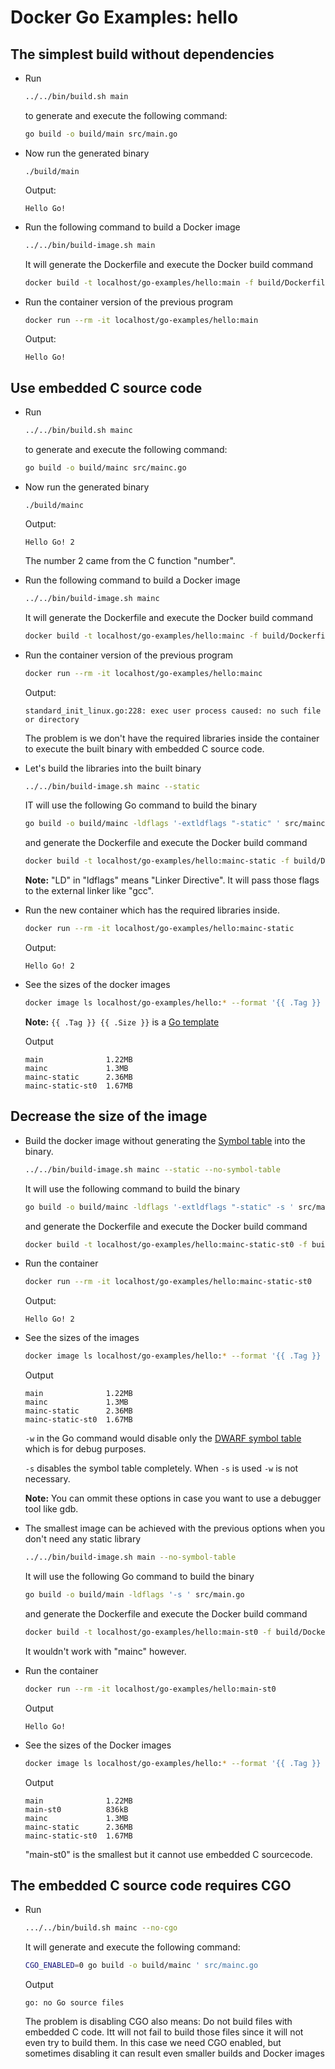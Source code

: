 # Docker Go Examples: hello

## The simplest build without dependencies

* Run

  ```bash
  ../../bin/build.sh main
  ```
  
  to generate and execute the following command:

  ```bash
  go build -o build/main src/main.go
  ```

* Now run the generated binary

  ```
  ./build/main
  ```

  Output:
  ```
  Hello Go!
  ```

* Run the following command to build a Docker image

  ```bash
  ../../bin/build-image.sh main
  ```

  It will generate the Dockerfile and execute the Docker build command

  ```bash
  docker build -t localhost/go-examples/hello:main -f build/Dockerfile.main .
  ```

* Run the container version of the previous program

  ```bash
  docker run --rm -it localhost/go-examples/hello:main
  ```

  Output:
  ```
  Hello Go!
  ```

## Use embedded C source code

* Run

  ```bash
  ../../bin/build.sh mainc
  ```
  
  to generate and execute the following command:

  ```bash
  go build -o build/mainc src/mainc.go
  ```

* Now run the generated binary

  ```
  ./build/mainc
  ```

  Output:
  ```
  Hello Go! 2
  ```

  The number 2 came from the C function "number".

* Run the following command to build a Docker image

  ```bash
  ../../bin/build-image.sh mainc
  ```

  It will generate the Dockerfile and execute the Docker build command

  ```bash
  docker build -t localhost/go-examples/hello:mainc -f build/Dockerfile.mainc .
  ```

* Run the container version of the previous program

  ```bash
  docker run --rm -it localhost/go-examples/hello:mainc
  ```

  Output:
  ```
  standard_init_linux.go:228: exec user process caused: no such file or directory
  ```

  The problem is we don't have the required libraries inside the container
  to execute the built binary with embedded C source code.

* Let's build the libraries into the built binary

  ```bash
  ../../bin/build-image.sh mainc --static
  ```

  IT will use the following Go command to build the binary

  ```bash
  go build -o build/mainc -ldflags '-extldflags "-static" ' src/mainc.go
  ```

  and generate the Dockerfile and execute the Docker build command

  ```bash
  docker build -t localhost/go-examples/hello:mainc-static -f build/Dockerfile.mainc-static .
  ```

  **Note:** "LD" in "ldflags" means "Linker Directive". It will pass those flags to the external linker like "gcc".

* Run the new container which has the required libraries inside.

  ```bash
  docker run --rm -it localhost/go-examples/hello:mainc-static 
  ```

  Output:
  ```
  Hello Go! 2
  ```

* See the sizes of the docker images

  ```bash
  docker image ls localhost/go-examples/hello:* --format '{{ .Tag }} {{ .Size }}' | column -t | sort
  ```

  **Note:** ```{{ .Tag }} {{ .Size }}``` is a [Go template](https://pkg.go.dev/text/template)

  Output

  ```
  main              1.22MB
  mainc             1.3MB
  mainc-static      2.36MB
  mainc-static-st0  1.67MB
  ```

## Decrease the size of the image

* Build the docker image without generating the
  [Symbol table](https://en.wikipedia.org/wiki/Symbol_table) into the binary.

  ```bash
  ../../bin/build-image.sh mainc --static --no-symbol-table
  ```

  It will use the following command to build the binary

  ```bash
  go build -o build/mainc -ldflags '-extldflags "-static" -s ' src/mainc.go
  ```

  and generate the Dockerfile and execute the Docker build command

  ```bash
  docker build -t localhost/go-examples/hello:mainc-static-st0 -f build/Dockerfile.mainc-static-st0 .
  ```

* Run the container

  ```bash
  docker run --rm -it localhost/go-examples/hello:mainc-static-st0
  ```

  Output:
  ```
  Hello Go! 2
  ```

* See the sizes of the images

  ```bash
  docker image ls localhost/go-examples/hello:* --format '{{ .Tag }} {{ .Size }}' | column -t | sort
  ```

  Output

  ```
  main              1.22MB
  mainc             1.3MB
  mainc-static      2.36MB
  mainc-static-st0  1.67MB
  ```

  ```-w``` in the Go command would disable only the [DWARF symbol table](https://en.wikipedia.org/wiki/DWARF) which is for debug purposes.

  ```-s``` disables the symbol table completely. When ```-s``` is used ```-w``` is not necessary.

  **Note:** You can ommit these options in case you want to use a debugger tool like gdb.


* The smallest image can be achieved with the previous options when you don't need any static library

  ```bash
  ../../bin/build-image.sh main --no-symbol-table
  ```

  It will use the following Go command to build the binary

  ```bash
  go build -o build/main -ldflags '-s ' src/main.go 
  ```

  and generate the Dockerfile and execute the Docker build command

  ```bash
  docker build -t localhost/go-examples/hello:main-st0 -f build/Dockerfile.main-st0 .
  ```

  It wouldn't work with "mainc" however.

* Run the container

  ```bash
  docker run --rm -it localhost/go-examples/hello:main-st0
  ```
  
  Output

  ```
  Hello Go!
  ```

* See the sizes of the Docker images

  ```bash
  docker image ls localhost/go-examples/hello:* --format '{{ .Tag }} {{ .Size }}' | column -t | sort
  ```

  Output

  ```
  main              1.22MB
  main-st0          836kB
  mainc             1.3MB
  mainc-static      2.36MB
  mainc-static-st0  1.67MB
  ```

  "main-st0" is the smallest but it cannot use embedded C sourcecode.

## The embedded C source code requires CGO

* Run 

  ```bash
  .../../bin/build.sh mainc --no-cgo
  ```

  It will generate and execute the following command:

  ```bash
  CGO_ENABLED=0 go build -o build/mainc ' src/mainc.go
  ```

  Output

  ```
  go: no Go source files
  ```

  The problem is disabling CGO also means: Do not build files with embedded C code.
  Itt will not fail to build those files since it will not even try to build them.
  In this case we need CGO enabled, but sometimes disabling it can result even
  smaller builds and Docker images
